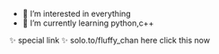 - 👀 I’m interested in everything
- 🌱 I’m currently learning python,c++

✨ special link ✨
solo.to/fluffy_chan
  here click this now
